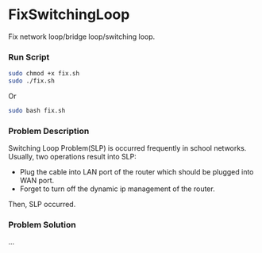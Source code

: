 # FixSwitchingLoop
Fix network loop/bridge loop/switching loop.

### Run Script
```bash
sudo chmod +x fix.sh
sudo ./fix.sh
```
Or
```bash
sudo bash fix.sh
```

### Problem Description
Switching Loop Problem(SLP) is occurred frequently in school networks.
Usually, two operations result into SLP:
+ Plug the cable into LAN port of the router which should be plugged into WAN port.
+ Forget to turn off the dynamic ip management of the router.

Then, SLP occurred.


### Problem Solution
...
